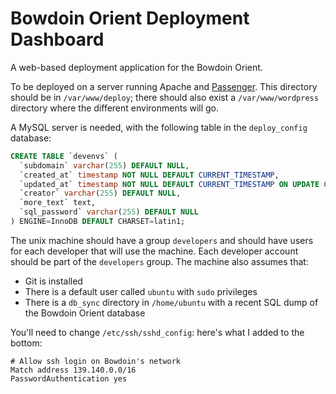 # Bowdoin Orient Deployment Dashboard

A web-based deployment application for the Bowdoin Orient.

To be deployed on a server running Apache and [Passenger](https://www.phusionpassenger.com). This directory should be in `/var/www/deploy`; there should also exist a `/var/www/wordpress` directory where the different environments will go.

A MySQL server is needed, with the following table in the `deploy_config` database:

```sql
CREATE TABLE `devenvs` (
  `subdomain` varchar(255) DEFAULT NULL,
  `created_at` timestamp NOT NULL DEFAULT CURRENT_TIMESTAMP,
  `updated_at` timestamp NOT NULL DEFAULT CURRENT_TIMESTAMP ON UPDATE CURRENT_TIMESTAMP,
  `creator` varchar(255) DEFAULT NULL,
  `more_text` text,
  `sql_password` varchar(255) DEFAULT NULL
) ENGINE=InnoDB DEFAULT CHARSET=latin1;
```

The unix machine should have a group `developers` and should have users for each developer that will use the machine. Each developer account should be part of the `developers` group. The machine also assumes that:

- Git is installed
- There is a default user called `ubuntu` with `sudo` privileges
- There is a `db_sync` directory in `/home/ubuntu` with a recent SQL dump of the Bowdoin Orient database

You'll need to change `/etc/ssh/sshd_config`: here's what I added to the bottom:

```
# Allow ssh login on Bowdoin's network
Match address 139.140.0.0/16
PasswordAuthentication yes
```
